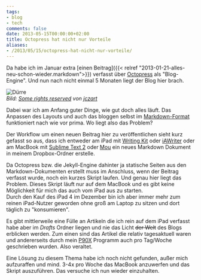 ```yaml
---
tags:
- blog
- tech
comments: false
date: 2013-05-15T00:00:00+02:00
title: Octopress hat nicht nur Vorteile
aliases:
- /2013/05/15/octopress-hat-nicht-nur-vorteile/
---
```


Da habe ich im Januar extra [einen Beitrag]({{< relref "2013-01-21-alles-neu-schon-wieder.markdown">}}) verfasst über [Octopress](http://octopress.org) als "Blog-Engine". Und nun nach nicht einmal 5 Monaten liegt der Blog hier brach.

![Dürre](http://cl.ly/image/0b263H2y3V3v/3413275962_7a9d2be63f.jpg)  
_Bild: [Some rights reserved](http://creativecommons.org/licenses/by-sa/2.0/deed.en) von [jczart](http://www.flickr.com/photos/fatguyinalittlecoat/)_

Dabei war ich am Anfang guter Dinge, wie gut doch alles läuft. Das Anpassen des Layouts und auch das bloggen selbst im [Markdown-Format](http://daringfireball.net/projects/markdown/ "Daring Fireball: Markdown") funktioniert nach wie vor prima. Wo liegt also das Problem?

Der Workflow um einen neuen Beitrag hier zu veröffentlichen sieht kurz gefasst so aus, dass ich entweder am iPad mit [Writing Kit][WritingKit] oder [iAWriter][0630-001] oder am MacBook mit [Sublime Text 2][0630-002] oder [Mou][mouapp] ein neues Markdown Dokument in meinem Dropbox-Ordner erstelle.  

Da Octopress bzw. die Jekyll-Engine dahinter ja statische Seiten aus den Markdown-Dokumenten erstellt muss im Anschluss, wenn der Beitrag verfasst wurde, noch ein kurzes Skript laufen. Und genau hier liegt das Problem. Dieses Skript läuft nur auf dem MacBook und es gibt keine Möglichkeit für mich das auch vom iPad aus zu starten.  
Durch den Kauf des iPad 4 im Dezember bin ich aber immer mehr zum reinen iPad-Nutzer geworden ohne groß am Laptop zu sitzen und dort täglich zu "konsumieren".

Es gibt mittlerweile eine Fülle an Artikeln die ich rein auf dem iPad verfasst habe aber im *Drafts* Ordner liegen und nie das Licht ~~der Welt~~ des Blogs erblicken werden. Zum einen sind das Artikel die relativ tagesaktuell waren und andererseits durch mein [P90X](/tags/p90x/) Programm auch pro Tag/Woche geschrieben wurden. Also veraltet.

Eine Lösung zu diesem Thema habe ich noch nicht gefunden, außer mich aufzuraffen und mind. 3-4x pro Woche das MacBook anzuwerfen und das Skript auszuführen. Das versuche ich nun wieder einzuhalten.

[WritingKit]: http://clkde.Tradedoubler.com/click?p=23761&a=2217627&url=https://itunes.apple.com/us/app/writing-kit-research-write/id426208994?partnerId=2003 "Writing Kit - Research & Write Markdown/Fountain Documents"
[mouapp]: http://mouapp.com/ "Mou - Markdown editor for web developers, on Mac OS X"
[0630-001]: http://clkde.Tradedoubler.com/click?p=23761&a=2217627&url=https://itunes.apple.com/us/app/ia-writer/id392502056?partnerId=2003 "iA Writer"
[0630-002]: http://www.sublimetext.com/2 "Sublime Text - Download"
